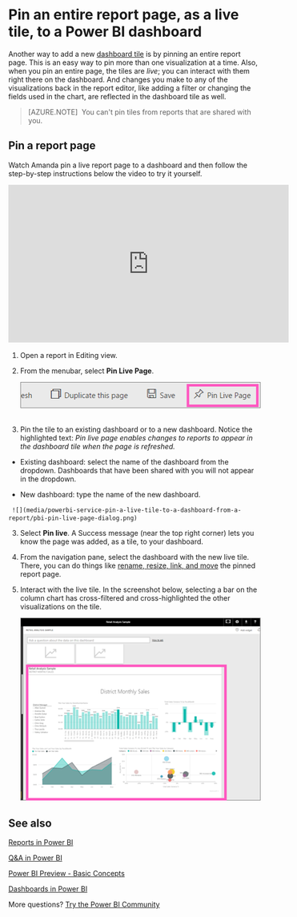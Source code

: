 ﻿<properties
   pageTitle="Pin an entire report page to a Power BI dashboard "
   description="Documentation on how to pin an entire live report page to a Power BI dashboard from a report."
   services="powerbi"
   documentationCenter=""
   authors="mihart"
   manager="mblythe"
   backup=""
   editor=""
   tags=""
   featuredVideoId="EzhfBpPboPA"
   qualityFocus="no"
   qualityDate=""/>

<tags
   ms.service="powerbi"
   ms.devlang="NA"
   ms.topic="article"
   ms.tgt_pltfrm="NA"
   ms.workload="powerbi"
   ms.date="08/11/2016"
   ms.author="mihart"/>

# Pin an entire report page, as a live tile, to a Power BI dashboard

Another way to add a new [dashboard tile](powerbi-service-dashboard-tiles.md) is by pinning an entire report page.  This is an easy way to pin more than one visualization at a time.  Also, when you pin an entire page, the tiles are *live*; you can interact with them right there on the dashboard. And changes you make to any of the visualizations back in the report editor, like adding a filter or changing the fields used in the chart, are reflected in the dashboard tile as well.  

>[AZURE.NOTE]  You can't pin tiles from reports that are shared with you.

## Pin a report page

Watch Amanda pin a live report page to a dashboard and then follow the step-by-step instructions below the video to try it yourself.

<iframe width="560" height="315" src="https://www.youtube.com/embed/EzhfBpPboPA" frameborder="0" allowfullscreen></iframe>


1. Open a report in Editing view.

2.  From the menubar, select **Pin Live Page**.

    ![](media/powerbi-service-pin-a-live-tile-to-a-dashboard-from-a-report/pbi-pin-live-page.png) 

2.  Pin the tile to an existing dashboard or to a new dashboard. Notice the highlighted text: *Pin live page enables changes to reports to appear in the dashboard tile when the page is refreshed.*

  -   Existing dashboard: select the name of the dashboard from the dropdown. Dashboards that have been shared with you will not appear in the dropdown.

  -   New dashboard: type the name of the new dashboard.

     ![](media/powerbi-service-pin-a-live-tile-to-a-dashboard-from-a-report/pbi-pin-live-page-dialog.png)

3.  Select **Pin live**. A Success message (near the top right corner) lets you know the page was added, as a tile, to your dashboard.

4.  From the navigation pane, select the dashboard with the new live tile. There, you can do things like [rename, resize, link, and move](powerbi-service-edit-a-tile-in-a-dashboard.md) the pinned report page.  

5. Interact with the live tile.  In the screenshot below, selecting a bar on the column chart has cross-filtered and cross-highlighted the other visualizations on the tile.

    ![](media/powerbi-service-pin-a-live-tile-to-a-dashboard-from-a-report/pbi-live-tile.png)

## See also

[Reports in Power BI](powerbi-service-reports.md)

[Q&A in Power BI](powerbi-service-q-and-a.md)

[Power BI Preview - Basic Concepts](powerbi-service-basic-concepts.md)

[Dashboards in Power BI](powerbi-service-dashboards.md)

More questions? [Try the Power BI Community](http://community.powerbi.com/)
